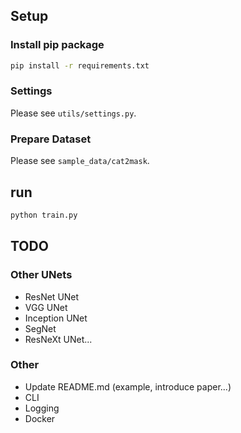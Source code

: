 ## Setup
### Install pip package
```bash
pip install -r requirements.txt
```
### Settings
Please see `utils/settings.py`.

### Prepare Dataset
Please see `sample_data/cat2mask`.

## run
```bash
python train.py
```

## TODO

### Other UNets
- ResNet UNet
- VGG UNet
- Inception UNet
- SegNet
- ResNeXt UNet...

### Other
- Update README.md (example, introduce paper...)
- CLI
- Logging
- Docker

